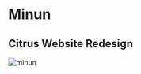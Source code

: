 # Minun

## Citrus Website Redesign

![minun](http://cdn.bulbagarden.net/upload/thumb/e/e7/312Minun.png/250px-312Minun.png)
